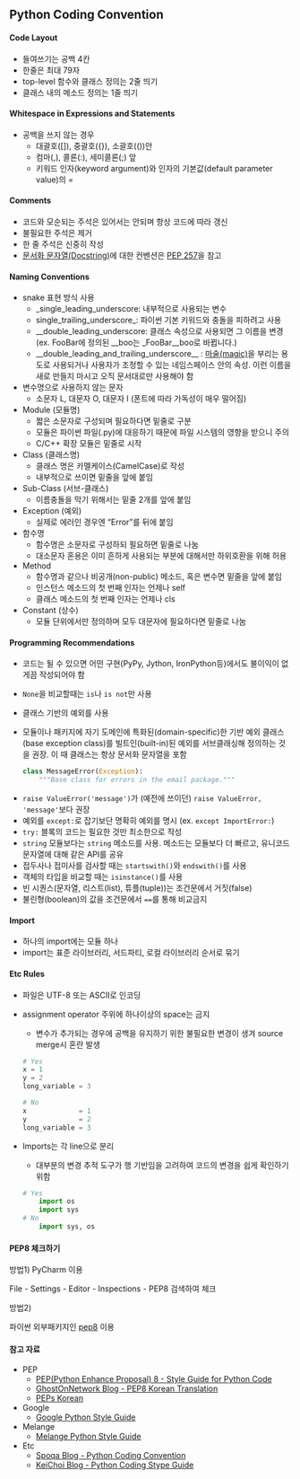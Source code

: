 ## Python Coding Convention

#### Code Layout

* 들여쓰기는 공백 4칸
* 한줄은 최대 79자
* top-level 함수와 클래스 정의는 2줄 띄기
* 클래스 내의 메소드 정의는 1줄 띄기



#### Whitespace in Expressions and Statements

* 공백을 쓰지 않는 경우
  * 대괄호([]), 중괄호({}), 소괄호(())안
  * 컴마(,), 콜론(:), 세미콜론(;) 앞
  * 키워드 인자(keyword argument)와 인자의 기본값(default parameter value)의 = 



#### Comments

* 코드와 모순되는 주석은 있어서는 안되며 항상 코드에 따라 갱신
* 불필요한 주석은 제거
* 한 줄 주석은 신중히 작성
* [문서화 문자열(Docstring)](https://en.wikipedia.org/wiki/Docstring)에 대한 컨벤션은 [PEP 257](https://www.python.org/dev/peps/pep-0257/)을 참고



#### Naming Conventions

* snake 표현 방식 사용
  * \_single\_leading\_underscore: 내부적으로 사용되는 변수
  * single\_trailing\_underscore\_: 파이썬 기본 키워드와 충돌을 피하려고 사용
  * \_\_double\_leading\_underscore: 클래스 속성으로 사용되면 그 이름을 변경 (ex. FooBar에 정의된 \_\_boo는 \_FooBar\_\_boo로 바뀝니다.)
  * \_\_double\_leading\_and\_trailing\_underscore\_\_ : [마술(magic)](https://en.wikipedia.org/wiki/Magic_(programming))을 부리는 용도로 사용되거나 사용자가 조정할 수 있는 네임스페이스 안의 속성. 이런 이름을 새로 만들지 마시고 오직 문서대로만 사용해야 함
* 변수명으로 사용하지 않는 문자
  * 소문자 L, 대문자 O, 대문자 I (폰트에 따라 가독성이 매우 떨어짐)
* Module (모듈명)
  * 짧은 소문자로 구성되며 필요하다면 밑줄로 구분
  * 모듈은 파이썬 파일(.py)에 대응하기 때문에 파일 시스템의 영향을 받으니 주의
  * C/C++ 확장 모듈은 밑줄로 시작
* Class (클래스명)
  * 클래스 명은 카멜케이스(CamelCase)로 작성
  * 내부적으로 쓰이면 밑줄을 앞에 붙임
* Sub-Class (서브-클래스)
  * 이름충돌을 막기 위해서는 밑줄 2개를 앞에 붙임
* Exception (예외)
  * 실제로 에러인 경우엔 “Error”를 뒤에 붙임
* 함수명
  * 함수명은 소문자로 구성하되 필요하면 밑줄로 나눔
  * 대소문자 혼용은 이미 흔하게 사용되는 부분에 대해서만 하위호환을 위해 허용
* Method 
  * 함수명과 같으나 비공개(non-public) 메소드, 혹은 변수면 밑줄을 앞에 붙임
  * 인스턴스 메소드의 첫 번째 인자는 언제나 self
  * 클래스 메소드의 첫 번째 인자는 언제나 cls
* Constant (상수)
  * 모듈 단위에서만 정의하며 모두 대문자에 필요하다면 밑줄로 나눔



#### Programming Recommendations

* 코드는 될 수 있으면 어떤 구현(PyPy, Jython, IronPython등)에서도 불이익이 없게끔 작성되어야 함

* `None`을 비교할때는 `is`나 `is not`만 사용

* 클래스 기반의 예외를 사용

* 모듈이나 패키지에 자기 도메인에 특화된(domain-specific)한 기반 예외 클래스(base exception class)를 빌트인(built-in)된 예외를 서브클래싱해 정의하는 것을 권장. 이 때 클래스는 항상 문서화 문자열을 포함

  ```python
  class MessageError(Exception):
      """Base class for errors in the email package."""
  ```

- `raise ValueError('message')`가 (예전에 쓰이던) `raise ValueError, 'message'`보다 권장
- 예외를 `except:`로 잡기보단 명확히 예외를 명시 (ex. `except ImportError:`)
- `try:` 블록의 코드는 필요한 것만 최소한으로 작성
- `string` 모듈보다는 `string` 메소드를 사용. 메소드는 모듈보다 더 빠르고, 유니코드 문자열에 대해 같은 API를 공유
- 접두사나 접미사를 검사할 때는 `startswith()`와 `endswith()`를 사용
- 객체의 타입을 비교할 때는 `isinstance()`를 사용
- 빈 시퀀스(문자열, 리스트(list), 튜플(tuple))는 조건문에서 거짓(false)
- 불린형(boolean)의 값을 조건문에서 `==`를 통해 비교금지



#### Import

* 하나의 import에는 모듈 하나
* import는 표준 라이브러리, 서드파티, 로컬 라이브러리 순서로 묶기



#### Etc Rules

* 파일은 UTF-8 또는 ASCII로 인코딩


* assignment operator 주위에 하나이상의 space는 금지

  * 변수가 추가되는 경우에 공백을 유지하기 위한 불필요한 변경이 생겨 source merge시 혼란 발생

  ```python
  # Yes
  x = 1
  y = 2
  long_variable = 3

  # No
  x             = 1
  y             = 2
  long_variable = 3
  ```

* Imports는 각 line으로 분리

  * 대부분의 변경 추적 도구가 행 기반임을 고려하여 코드의 변경을 쉽게 확인하기 위함

  ```python
  # Yes
      import os
      import sys
  # No
      import sys, os
  ```



#### PEP8 체크하기

방법1) PyCharm 이용

File - Settings - Editor - Inspections - PEP8 검색하여 체크



방법2)

파이썬 외부패키지인 [pep8](https://pypi.python.org/pypi/pep8) 이용



#### 참고 자료

* PEP
  * [PEP(Python Enhance Proposal) 8 - Style Guide for Python Code](https://www.python.org/dev/peps/pep-0008/)
  * [GhostOnNetwork Blog - PEP8 Korean Translation](http://kenial.tistory.com/902)
  * [PEPs Korean](https://bitbucket.org/sk8erchoi/peps-korean)
* Google
  * [Google Python Style Guide](https://google.github.io/styleguide/pyguide.html)
* Melange
  * [Melange Python Style Guide](https://code.google.com/archive/p/soc/wikis/PythonStyleGuide.wiki)
* Etc
  * [Spoqa Blog - Python Coding Convention](https://spoqa.github.io/2012/08/03/about-python-coding-convention.html)
  * [KeiChoi Blog - Python Coding Stype Guide](http://www.hanul93.com/kicomav-pep8/)



